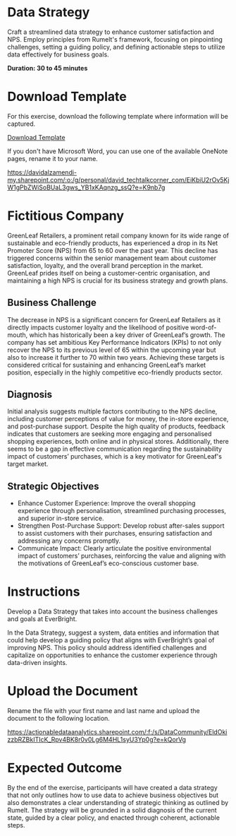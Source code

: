 # Data Strategy
Craft a streamlined data strategy to enhance customer satisfaction and NPS. Employ principles from Rumelt's framework, focusing on pinpointing challenges, setting a guiding policy, and defining actionable steps to utilize data effectively for business goals.

**Duration: 30 to 45 minutes**

# Download Template
For this exercise, download the following template where information will be captured.

[Download Template](../../../Labfiles/create-data-strategy/EverBright_Retail_Data_Strategy_Template.docx)

If you don't have Microsoft Word, you can use one of the available OneNote pages, rename it to your name. 

https://davidalzamendi-my.sharepoint.com/:o:/g/personal/david_techtalkcorner_com/EiKbiU2rOv5KjW1gPbZWiSoBUaL3gws_YB1xKAqnzg_ssQ?e=K9nb7g


# Fictitious Company
GreenLeaf Retailers, a prominent retail company known for its wide range of sustainable and eco-friendly products, has experienced a drop in its Net Promoter Score (NPS) from 65 to 60 over the past year. This decline has triggered concerns within the senior management team about customer satisfaction, loyalty, and the overall brand perception in the market. GreenLeaf prides itself on being a customer-centric organisation, and maintaining a high NPS is crucial for its business strategy and growth plans.

## Business Challenge
The decrease in NPS is a significant concern for GreenLeaf Retailers as it directly impacts customer loyalty and the likelihood of positive word-of-mouth, which has historically been a key driver of GreenLeaf’s growth. The company has set ambitious Key Performance Indicators (KPIs) to not only recover the NPS to its previous level of 65 within the upcoming year but also to increase it further to 70 within two years. Achieving these targets is considered critical for sustaining and enhancing GreenLeaf’s market position, especially in the highly competitive eco-friendly products sector.


## Diagnosis
Initial analysis suggests multiple factors contributing to the NPS decline, including customer perceptions of value for money, the in-store experience, and post-purchase support. Despite the high quality of products, feedback indicates that customers are seeking more engaging and personalised shopping experiences, both online and in physical stores. Additionally, there seems to be a gap in effective communication regarding the sustainability impact of customers’ purchases, which is a key motivator for GreenLeaf's target market.


## Strategic Objectives
- Enhance Customer Experience: Improve the overall shopping experience through personalisation, streamlined purchasing processes, and superior in-store service.
- Strengthen Post-Purchase Support: Develop robust after-sales support to assist customers with their purchases, ensuring satisfaction and addressing any concerns promptly.
- Communicate Impact: Clearly articulate the positive environmental impact of customers’ purchases, reinforcing the value and aligning with the motivations of GreenLeaf’s eco-conscious customer base.


# Instructions
Develop a Data Strategy that takes into account the business challenges and goals at EverBright.

In the Data Strategy, suggest a system, data entities and information that could help develop a guiding policy that aligns with EverBright’s goal of improving NPS. This policy should address identified challenges and capitalize on opportunities to enhance the customer experience through data-driven insights.


# Upload the Document
Rename the file with your first name and last name and upload the document to the following location.


https://actionabledataanalytics.sharepoint.com/:f:/s/DataCommunity/EldOkizzbRZBkITIcK_Rpv4BK8r0v0Lg6M4HL1syU3Yp0g?e=kQorVg



# Expected Outcome

By the end of the exercise, participants will have created a data strategy that not only outlines how to use data to achieve business objectives but also demonstrates a clear understanding of strategic thinking as outlined by Rumelt. The strategy will be grounded in a solid diagnosis of the current state, guided by a clear policy, and enacted through coherent, actionable steps.



